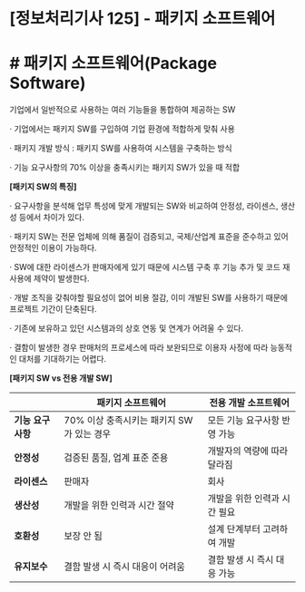 

# [정보처리기사 125] - 패키지 소프트웨어



# **# 패키지 소프트웨어(Package Software)**

기업에서 일반적으로 사용하는 여러 기능들을 통합하여 제공하는 SW



· 기업에서는 패키지 SW를 구입하여 기업 환경에 적합하게 맞춰 사용

· 패키지 개발 방식 : 패키지 SW를 사용하여 시스템을 구축하는 방식

· 기능 요구사항의 70% 이상을 충족시키는 패키지 SW가 있을 때 적합



**[패키지 SW의 특징]**

· 요구사항을 분석해 업무 특성에 맞게 개발되는 SW와 비교하여 안정성, 라이센스, 생산성 등에서 차이가 있다.

· 패키지 SW는 전문 업체에 의해 품질이 검증되고, 국제/산업계 표준을 준수하고 있어 안정적인 이용이 가능하다.

· SW에 대한 라이센스가 판매자에게 있기 때문에 시스템 구축 후 기능 추가 및 코드 재사용에 제약이 발생한다.

· 개발 조직을 갖춰야할 필요성이 없어 비용 절감, 이미 개발된 SW를 사용하기 때문에 프로젝트 기간이 단축된다.

· 기존에 보유하고 있던 시스템과의 상호 연동 및 연계가 어려울 수 있다.

· 결함이 발생한 경우 판매처의 프로세스에 따라 보완되므로 이용자 사정에 따라 능동적인 대처를 기대하기는 어렵다.



**[패키지 SW vs 전용 개발 SW]**

|                   | **패키지 소프트웨어**                     | **전용 개발 소프트웨어**     |
| ----------------- | ----------------------------------------- | ---------------------------- |
| **기능 요구사항** | 70% 이상 충족시키는 패키지 SW가 있는 경우 | 모든 기능 요구사항 반영 가능 |
| **안정성**        | 검증된 품질, 업계 표준 준용               | 개발자의 역량에 따라 달라짐  |
| **라이센스**      | 판매자                                    | 회사                         |
| **생산성**        | 개발을 위한 인력과 시간 절약              | 개발을 위한 인력과 시간 필요 |
| **호환성**        | 보장 안 됨                                | 설계 단계부터 고려하여 개발  |
| **유지보수**      | 결함 발생 시 즉시 대응이 어려움           | 결함 발생 시 즉시 대응 가능  |